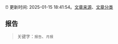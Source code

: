 :alarm_clock: 更新时间: 2025-01-15 18:41:54。[文章来源](/README.md)、[文章分类](/TAGS.md)

## 报告


> 关键字：`报告`、`月报`



